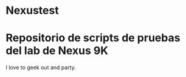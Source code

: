 # Nexustest
Repositorio de scripts de pruebas del lab de Nexus 9K
===
I love to geek out and party.
